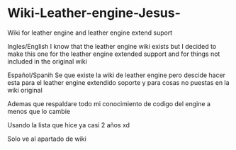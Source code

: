 # Wiki-Leather-engine-Jesus-
Wiki for leather engine and leather engine extend suport

Ingles/English 
I know that the leather engine wiki exists but I decided to make this one for the leather engine extended support and for things not included in the original wiki

Español/Spanih
Se que existe la wiki de leather engine pero descide hacer esta para el leather engine extendido soporte y para cosas no puestas en la wiki original

Ademas que respaldare todo mi conocimiento de codigo del engine a menos que lo cambie 

Usando la lista que hice ya casi 2 años xd

Solo ve al apartado de wiki
